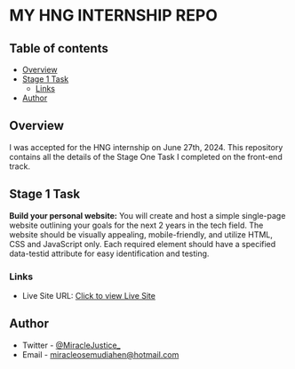 
# MY HNG INTERNSHIP REPO


## Table of contents
- [Overview](#overview)
- [Stage 1 Task](#stage-1-task)
  - [Links](#links)
- [Author](#author)



## Overview

I was accepted for the HNG internship on June 27th, 2024. This repository contains all the details of the Stage One Task I completed on the front-end track.







## Stage 1 Task  
**Build your personal website:** You will create and host a simple single-page website outlining your goals for the next 2 years in the tech field. The website should be visually appealing, mobile-friendly, and utilize HTML, CSS and JavaScript only. Each required element should have a specified data-testid attribute for easy identification and testing. 

### Links
- Live Site URL: [Click to view Live Site](https://mj-stageonetask.netlify.app/)









## Author
- Twitter - [@MiracleJustice_](https://twitter.com/miraclejustice_)
- Email  -  [miracleosemudiahen@hotmail.com](mailto:miracleosemudiahen@hotmail.com)